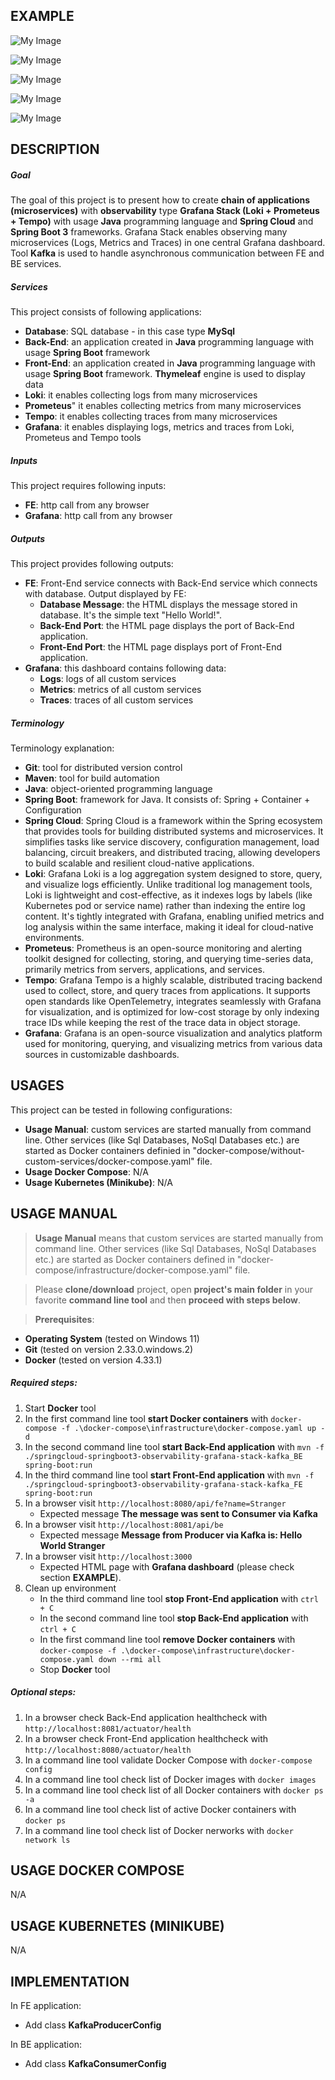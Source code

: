 EXAMPLE
-------

![My Image](readme-images/image-01.png)

![My Image](readme-images/image-02.png)

![My Image](readme-images/image-03.png)

![My Image](readme-images/image-04.png)

![My Image](readme-images/image-05.png)


DESCRIPTION
-----------

##### Goal
The goal of this project is to present how to create **chain of applications (microservices)** with **observability** 
type **Grafana Stack (Loki + Prometeus + Tempo)** with usage **Java** programming language 
and **Spring Cloud** and **Spring Boot 3** frameworks. Grafana Stack enables observing many microservices 
(Logs, Metrics and Traces) in one central Grafana dashboard.
Tool **Kafka** is used to handle asynchronous communication between FE and BE services.

##### Services
This project consists of following applications:
* **Database**: SQL database - in this case type **MySql**
* **Back-End**: an application created in **Java** programming language with usage **Spring Boot** framework
* **Front-End**: an application created in **Java** programming language with usage **Spring Boot** framework. **Thymeleaf** engine is used to display data
* **Loki**: it enables collecting logs from many microservices
* **Prometeus**" it enables collecting metrics from many microservices
* **Tempo**: it enables collecting traces from many microservices
* **Grafana**: it enables displaying logs, metrics and traces from Loki, Prometeus and Tempo tools 

##### Inputs
This project requires following inputs:
* **FE**: http call from any browser
* **Grafana**: http call from any browser

##### Outputs
This project provides following outputs:
* **FE**: Front-End service connects with Back-End service which connects with database. Output displayed by FE:
   * **Database Message**: the HTML displays the message stored in database. It's the simple text "Hello World!".
   * **Back-End Port**: the HTML page displays the port of Back-End application.
   * **Front-End Port**: the HTML page displays port of Front-End application.
* **Grafana**: this dashboard contains following data: 
   * **Logs**: logs of all custom services 
   * **Metrics**: metrics of all custom services
   * **Traces**: traces of all custom services

##### Terminology
Terminology explanation:
* **Git**: tool for distributed version control
* **Maven**: tool for build automation
* **Java**: object-oriented programming language
* **Spring Boot**: framework for Java. It consists of: Spring + Container + Configuration
* **Spring Cloud**: Spring Cloud is a framework within the Spring ecosystem that provides tools for building distributed systems and microservices. It simplifies tasks like service discovery, configuration management, load balancing, circuit breakers, and distributed tracing, allowing developers to build scalable and resilient cloud-native applications.
* **Loki**: Grafana Loki is a log aggregation system designed to store, query, and visualize logs efficiently. Unlike traditional log management tools, Loki is lightweight and cost-effective, as it indexes logs by labels (like Kubernetes pod or service name) rather than indexing the entire log content. It's tightly integrated with Grafana, enabling unified metrics and log analysis within the same interface, making it ideal for cloud-native environments.
* **Prometeus**: Prometheus is an open-source monitoring and alerting toolkit designed for collecting, storing, and querying time-series data, primarily metrics from servers, applications, and services.
* **Tempo**: Grafana Tempo is a highly scalable, distributed tracing backend used to collect, store, and query traces from applications. It supports open standards like OpenTelemetry, integrates seamlessly with Grafana for visualization, and is optimized for low-cost storage by only indexing trace IDs while keeping the rest of the trace data in object storage.
* **Grafana**: Grafana is an open-source visualization and analytics platform used for monitoring, querying, and visualizing metrics from various data sources in customizable dashboards.


USAGES
------

This project can be tested in following configurations:
* **Usage Manual**: custom services are started manually from command line. Other services (like Sql Databases, NoSql Databases etc.) are started as Docker containers definied in "docker-compose/without-custom-services/docker-compose.yaml" file.
* **Usage Docker Compose**: N/A
* **Usage Kubernetes (Minikube)**: N/A


USAGE MANUAL
------------

> **Usage Manual** means that custom services are started manually from command line.
> Other services (like Sql Databases, NoSql Databases etc.) are started as Docker containers defined in 
> "docker-compose/infrastructure/docker-compose.yaml" file.

> Please **clone/download** project, open **project's main folder** in your favorite **command line tool** and then 
> **proceed with steps below**.

> **Prerequisites**:
* **Operating System** (tested on Windows 11)
* **Git** (tested on version 2.33.0.windows.2)
* **Docker** (tested on version 4.33.1)

##### Required steps:
1. Start **Docker** tool
1. In the first command line tool **start Docker containers** with `docker-compose -f .\docker-compose\infrastructure\docker-compose.yaml up -d`
1. In the second command line tool **start Back-End application** with `mvn -f ./springcloud-springboot3-observability-grafana-stack-kafka_BE spring-boot:run`
1. In the third command line tool **start Front-End application** with `mvn -f ./springcloud-springboot3-observability-grafana-stack-kafka_FE spring-boot:run`
1. In a browser visit `http://localhost:8080/api/fe?name=Stranger`
   * Expected message **The message was sent to Consumer via Kafka**
1. In a browser visit `http://localhost:8081/api/be`
   * Expected message **Message from Producer via Kafka is: Hello World Stranger**
1. In a browser visit `http://localhost:3000`
   * Expected HTML page with **Grafana dashboard** (please check section **EXAMPLE**).
1. Clean up environment
   * In the third command line tool **stop Front-End application** with `ctrl + C`
   * In the second command line tool **stop Back-End application** with `ctrl + C`
   * In the first command line tool **remove Docker containers** with `docker-compose -f .\docker-compose\infrastructure\docker-compose.yaml down --rmi all`
   * Stop **Docker** tool

##### Optional steps:
1. In a browser check Back-End application healthcheck with `http://localhost:8081/actuator/health`
1. In a browser check Front-End application healthcheck with `http://localhost:8080/actuator/health`
1. In a command line tool validate Docker Compose with `docker-compose config`
1. In a command line tool check list of Docker images with `docker images`
1. In a command line tool check list of all Docker containers with `docker ps -a`
1. In a command line tool check list of active Docker containers with `docker ps`
1. In a command line tool check list of Docker nerworks with `docker network ls`


USAGE DOCKER COMPOSE
--------------------

N/A


USAGE KUBERNETES (MINIKUBE)
---------------------------

N/A


IMPLEMENTATION
--------------

In FE application:
* Add class **KafkaProducerConfig**

In BE application:
* Add class **KafkaConsumerConfig**